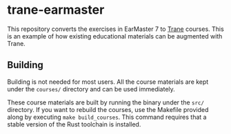 # trane-earmaster

This repository converts the exercises in EarMaster 7 to
[Trane](https://github.com/trane-project/trane) courses. This is an example of how existing
educational materials can be augmented with Trane.

## Building

Building is not needed for most users. All the course materials are kept under the `courses/`
directory and can be used immediately.

These course materials are built by running the binary under the `src/` directory. If you want to
rebuild the courses, use the Makefile provided along by executing `make build_courses`. This command
requires that a stable version of the Rust toolchain is installed.
